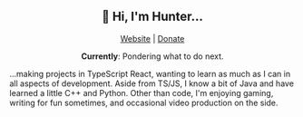 <h2 align=center>👋 Hi, I'm Hunter...</h2>

<p align=center><a href="https://hunterparcells.com">Website</a> | <a href="https://www.buymeacoffee.com/hunterparcells">Donate</a></p>

<p align=center><strong>Currently</strong>: Pondering what to do next.</p>

...making projects in TypeScript React, wanting to learn as much as I can in all aspects of development. Aside from TS/JS, I know a bit of Java and have learned a little C++ and Python. Other than code, I'm enjoying gaming, writing for fun sometimes, and occasional video production on the side.
